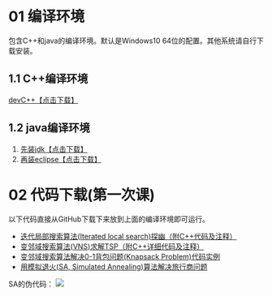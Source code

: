 # 01 编译环境
包含C++和java的编译环境。默认是Windows10 64位的配置。其他系统请自行下载安装。
## 1.1 C++编译环境
[devC++【点击下载】](http://www.onlinedown.net/soft/1160772.htm)


## 1.2 java编译环境
 1. [先装jdk【点击下载】](https://pan.baidu.com/s/1ptvjPbYHZvdjxs_0K0e5cA) 
 2. [再装eclipse【点击下载】](https://pan.baidu.com/s/1L2LUWoECSL-pp_tauu9-xw
)

# 02 代码下载(第一次课)
以下代码直接从GitHub下载下来放到上面的编译环境即可运行。

- [迭代局部搜索算法(Iterated local search)探幽（附C++代码及注释）](https://github.com/dengfaheng/IteratedLocalSearch)
- [变邻域搜索算法(VNS)求解TSP（附C++详细代码及注释）](https://github.com/dengfaheng/VariableNeighborhoodSearchTSP)
- [变邻域搜索算法解决0-1背包问题(Knapsack Problem)代码实例](https://github.com/dengfaheng/VariableNeighborhoodSearchKnapsackProblem)
- [用模拟退火(SA, Simulated Annealing)算法解决旅行商问题](https://pan.baidu.com/s/1bqMjoE7)

SA的伪代码：
![](https://upload-images.jianshu.io/upload_images/10386940-737f04c3f292ab8a.png?imageMogr2/auto-orient/strip%7CimageView2/2/w/1240)
